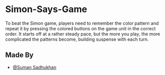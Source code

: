 # Simon-Says-Game
To beat the Simon game, players need to remember the color pattern and repeat it by pressing the colored buttons on the game unit in the correct order. It starts off at a rather steady pace, but the more you play, the more complicated the patterns become, building suspense with each turn.

## Made By
- [@Suman Sadhukhan](https://github.com/Suman-sadhu-khan)

